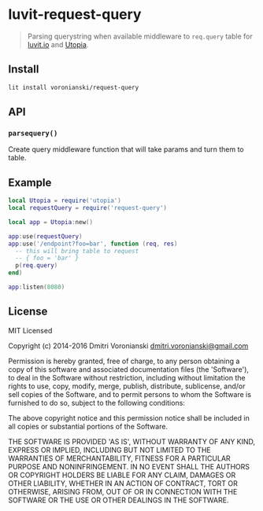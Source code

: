 # luvit-request-query

> Parsing querystring when available middleware to ``req.query`` table for [luvit.io](http://luvit.io) and [Utopia](https://github.com/luvitrocks/luvit-utopia).

## Install

```bash
lit install voronianski/request-query
```

## API

### ``parsequery()``

Create query middleware function that will take params and turn them to table.

## Example

```lua
local Utopia = require('utopia')
local requestQuery = require('request-query')

local app = Utopia:new()

app:use(requestQuery)
app:use('/endpoint?foo=bar', function (req, res)
  -- this will bring table to request
  -- { foo = 'bar' }
  p(req.query)
end)

app:listen(8080)
```

## License

MIT Licensed

Copyright (c) 2014-2016 Dmitri Voronianski [dmitri.voronianski@gmail.com](mailto:dmitri.voronianski@gmail.com)

Permission is hereby granted, free of charge, to any person obtaining
a copy of this software and associated documentation files (the
'Software'), to deal in the Software without restriction, including
without limitation the rights to use, copy, modify, merge, publish,
distribute, sublicense, and/or sell copies of the Software, and to
permit persons to whom the Software is furnished to do so, subject to
the following conditions:

The above copyright notice and this permission notice shall be
included in all copies or substantial portions of the Software.

THE SOFTWARE IS PROVIDED 'AS IS', WITHOUT WARRANTY OF ANY KIND,
EXPRESS OR IMPLIED, INCLUDING BUT NOT LIMITED TO THE WARRANTIES OF
MERCHANTABILITY, FITNESS FOR A PARTICULAR PURPOSE AND NONINFRINGEMENT.
IN NO EVENT SHALL THE AUTHORS OR COPYRIGHT HOLDERS BE LIABLE FOR ANY
CLAIM, DAMAGES OR OTHER LIABILITY, WHETHER IN AN ACTION OF CONTRACT,
TORT OR OTHERWISE, ARISING FROM, OUT OF OR IN CONNECTION WITH THE
SOFTWARE OR THE USE OR OTHER DEALINGS IN THE SOFTWARE.
